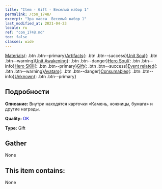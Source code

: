 ```yaml
---
title: "Item - Gift - Веселый набор 1"
permalink: /con_1748/
excerpt: "Эра хаоса  Веселый набор 1"
last_modified_at: 2021-04-23
locale: ru
ref: "con_1748.md"
toc: false
classes: wide
---
```

 [Materials](/ItemsRU/){: .btn .btn--primary}[Artifacts](/ItemsRU/Artifacts/){: .btn .btn--success}[Unit Soul](/ItemsRU/UnitSoul/){: .btn .btn--warning}[Unit Awakening](/ItemsRU/UnitAwakening/){: .btn .btn--danger}[Hero Soul](/ItemsRU/HeroSoul/){: .btn .btn--info}[Hero SKill](/ItemsRU/HeroSkill/){: .btn .btn--primary}[Gift](/ItemsRU/Gift/){: .btn .btn--success}[Event related](/ItemsRU/Events/){: .btn .btn--warning}[Avatars](/ItemsRU/Avatars/){: .btn .btn--danger}[Consumables](/ItemsRU/Consumables/){: .btn .btn--info}[Unknown](/ItemsRU/Unknown/){: .btn .btn--primary}

## Подробности
 **Описание:** Внутри находятся карточки «Камень, ножницы, бумага» и другие награды.

 **Quality:** <span style="color: #0000CD">OK</span>

 **Type:** Gift

## Gather

  None

## This item contains:

  None

